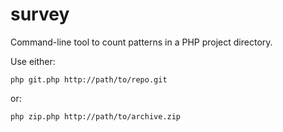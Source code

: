 survey
======

Command-line tool to count patterns in a PHP project directory.

Use either:

    php git.php http://path/to/repo.git

or:

    php zip.php http://path/to/archive.zip
